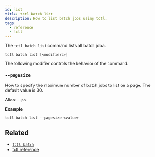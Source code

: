 ```yaml
---
id: list
title: tctl batch list
description: How to list batch jobs using tctl.
tags:
  - reference
  - tctl
---
```


The `tctl batch list` command lists all batch joba.

`tctl batch list [<modifiers>]`

The following modifier controls the behavior of the command.

### `--pagesize`

How to specify the maximum number of batch jobs to list on a page. The default value is 30.

Alias: `--ps`

**Example**

```
tctl batch list --pagesize <value>
```

## Related

- [`tctl batch`](../batch)
- [tctl reference](/docs/reference/tctl)

